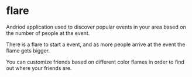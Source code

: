 # flare

Andriod application used to discover popular events in your area based on the number of people at the event. 

There is a flare to start a event, and as more people arrive at the event the flame gets bigger.

You can customize friends based on different color flames in order to find out where your friends are.
